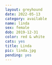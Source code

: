 ```yaml
---
layout: greyhound
date: 2022-05-13
category: available
name: linda
sex: female
dob: 2019-12-31
color: red & white
cats: yes
title: Linda
pic: linda.jpg
pending: yes
---
```


